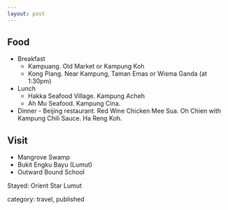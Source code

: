 ```yaml
---
layout: post
---  
```

Food
-----
 * Breakfast 
   * Kampuang. Old Market or Kampung Koh
   * Kong Piang. Near Kampung, Taman Emas or Wisma Ganda (at 1:30pm)
 * Lunch
   * Hakka Seafood Village. Kampung Acheh
   * Ah Mu Seafood. Kampung Cina.
 * Dinner - Beijing restaurant. Red Wine Chicken Mee Sua. Oh Chien with Kampung Chili Sauce. Ha Reng Koh.

Visit
----
 * Mangrove Swamp
 * Bukit Engku Bayu (Lumut)
 * Outward Bound School

Stayed: Orient Star Lumut

category: travel, published
